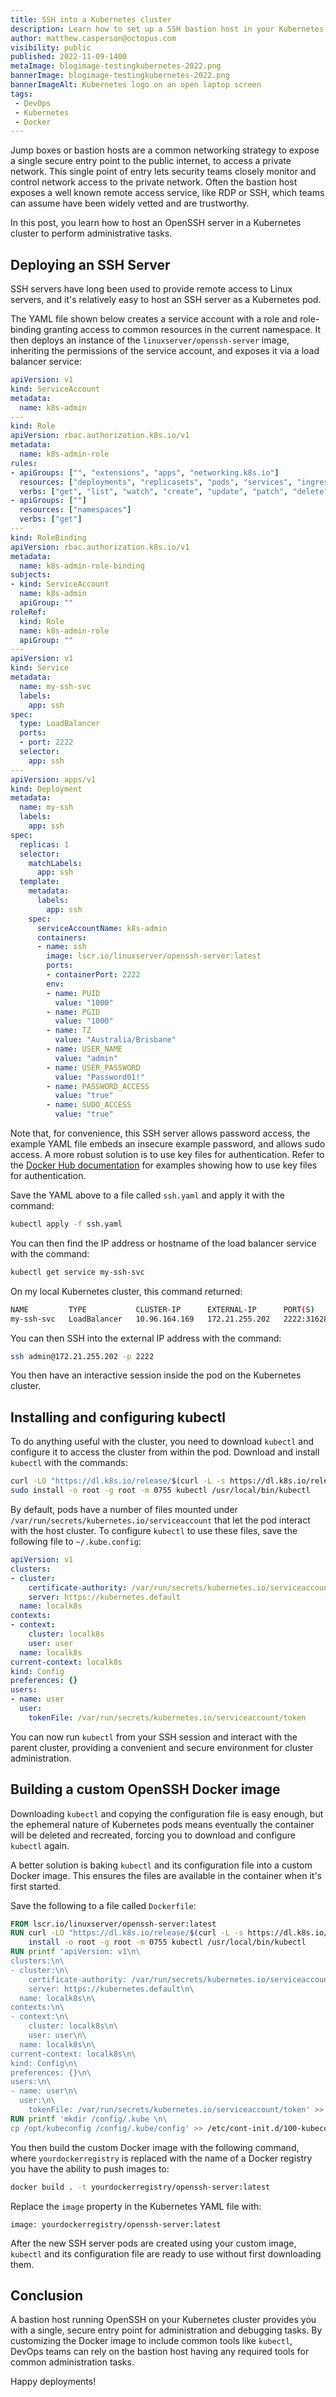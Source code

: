 ```yaml
---
title: SSH into a Kubernetes cluster
description: Learn how to set up a SSH bastion host in your Kubernetes cluster.
author: matthew.casperson@octopus.com
visibility: public
published: 2022-11-09-1400
metaImage: blogimage-testingkubernetes-2022.png
bannerImage: blogimage-testingkubernetes-2022.png
bannerImageAlt: Kubernetes logo on an open laptop screen
tags:
 - DevOps
 - Kubernetes
 - Docker
---
```


Jump boxes or bastion hosts are a common networking strategy to expose a single secure entry point to the public internet, to access a private network. This single point of entry lets security teams closely monitor and control network access to the private network. Often the bastion host exposes a well known remote access service, like RDP or SSH, which teams can assume have been widely vetted and are trustworthy.

In this post, you learn how to host an OpenSSH server in a Kubernetes cluster to perform administrative tasks.

## Deploying an SSH Server

SSH servers have long been used to provide remote access to Linux servers, and it's relatively easy to host an SSH server as a Kubernetes pod.

The YAML file shown below creates a service account with a role and role-binding granting access to common resources in the current namespace. It then deploys an instance of the `linuxserver/openssh-server` image, inheriting the permissions of the service account, and exposes it via a load balancer service:

```yaml
apiVersion: v1
kind: ServiceAccount
metadata:
  name: k8s-admin
---
kind: Role
apiVersion: rbac.authorization.k8s.io/v1
metadata:
  name: k8s-admin-role
rules:
- apiGroups: ["", "extensions", "apps", "networking.k8s.io"]
  resources: ["deployments", "replicasets", "pods", "services", "ingresses", "secrets", "configmaps"]
  verbs: ["get", "list", "watch", "create", "update", "patch", "delete"]
- apiGroups: [""]
  resources: ["namespaces"]
  verbs: ["get"]  
---
kind: RoleBinding
apiVersion: rbac.authorization.k8s.io/v1
metadata:
  name: k8s-admin-role-binding
subjects:
- kind: ServiceAccount
  name: k8s-admin
  apiGroup: ""
roleRef:
  kind: Role
  name: k8s-admin-role
  apiGroup: ""
---
apiVersion: v1
kind: Service
metadata:
  name: my-ssh-svc
  labels:
    app: ssh
spec:
  type: LoadBalancer
  ports:
  - port: 2222
  selector:
    app: ssh
---
apiVersion: apps/v1
kind: Deployment
metadata:
  name: my-ssh
  labels:
    app: ssh
spec:
  replicas: 1
  selector:
    matchLabels:
      app: ssh
  template:
    metadata:
      labels:
        app: ssh
    spec:
      serviceAccountName: k8s-admin
      containers:
      - name: ssh
        image: lscr.io/linuxserver/openssh-server:latest
        ports:
        - containerPort: 2222
        env:
        - name: PUID
          value: "1000"
        - name: PGID
          value: "1000"
        - name: TZ
          value: "Australia/Brisbane"
        - name: USER_NAME
          value: "admin"
        - name: USER_PASSWORD
          value: "Password01!"
        - name: PASSWORD_ACCESS
          value: "true"
        - name: SUDO_ACCESS
          value: "true"          
```

Note that, for convenience, this SSH server allows password access, the example YAML file embeds an insecure example password, and allows sudo access. A more robust solution is to use key files for authentication. Refer to the [Docker Hub documentation](https://hub.docker.com/r/linuxserver/openssh-server) for examples showing how to use key files for authentication.

Save the YAML above to a file called `ssh.yaml` and apply it with the command:

```bash
kubectl apply -f ssh.yaml
```

You can then find the IP address or hostname of the load balancer service with the command:

```bash
kubectl get service my-ssh-svc
```

On my local Kubernetes cluster, this command returned:

```bash
NAME         TYPE           CLUSTER-IP      EXTERNAL-IP      PORT(S)          AGE
my-ssh-svc   LoadBalancer   10.96.164.169   172.21.255.202   2222:31628/TCP   29m
```

You can then SSH into the external IP address with the command:

```bash
ssh admin@172.21.255.202 -p 2222
```

You then have an interactive session inside the pod on the Kubernetes cluster.

## Installing and configuring kubectl

To do anything useful with the cluster, you need to download `kubectl` and configure it to access the cluster from within the pod. Download and install `kubectl` with the commands:

```bash
curl -LO "https://dl.k8s.io/release/$(curl -L -s https://dl.k8s.io/release/stable.txt)/bin/linux/amd64/kubectl"
sudo install -o root -g root -m 0755 kubectl /usr/local/bin/kubectl
```

By default, pods have a number of files mounted under `/var/run/secrets/kubernetes.io/serviceaccount` that let the pod interact with the host cluster. To configure `kubectl` to use these files, save the following file to `~/.kube.config`:

```yaml
apiVersion: v1
clusters:
- cluster:
    certificate-authority: /var/run/secrets/kubernetes.io/serviceaccount/ca.crt
    server: https://kubernetes.default
  name: localk8s
contexts:
- context:
    cluster: localk8s
    user: user
  name: localk8s
current-context: localk8s
kind: Config
preferences: {}
users:
- name: user
  user:
    tokenFile: /var/run/secrets/kubernetes.io/serviceaccount/token
```

You can now run `kubectl` from your SSH session and interact with the parent cluster, providing a convenient and secure environment for cluster administration.

## Building a custom OpenSSH Docker image

Downloading `kubectl` and copying the configuration file is easy enough, but the ephemeral nature of Kubernetes pods means eventually the container will be deleted and recreated, forcing you to download and configure `kubectl` again.

A better solution is baking `kubectl` and its configuration file into a custom Docker image. This ensures the files are available in the container when it's first started.

Save the following to a file called `Dockerfile`:

```Dockerfile
FROM lscr.io/linuxserver/openssh-server:latest
RUN curl -LO "https://dl.k8s.io/release/$(curl -L -s https://dl.k8s.io/release/stable.txt)/bin/linux/amd64/kubectl" && \
	install -o root -g root -m 0755 kubectl /usr/local/bin/kubectl
RUN printf 'apiVersion: v1\n\
clusters:\n\
- cluster:\n\
    certificate-authority: /var/run/secrets/kubernetes.io/serviceaccount/ca.crt\n\
    server: https://kubernetes.default\n\
  name: localk8s\n\
contexts:\n\
- context:\n\
    cluster: localk8s\n\
    user: user\n\
  name: localk8s\n\
current-context: localk8s\n\
kind: Config\n\
preferences: {}\n\
users:\n\
- name: user\n\
  user:\n\
    tokenFile: /var/run/secrets/kubernetes.io/serviceaccount/token' >> /opt/kubeconfig
RUN printf 'mkdir /config/.kube \n\
cp /opt/kubeconfig /config/.kube/config' >> /etc/cont-init.d/100-kubeconfig
```

You then build the custom Docker image with the following command, where `yourdockerregistry` is replaced with the name of a Docker registry you have the ability to push images to:

```bash
docker build . -t yourdockerregistry/openssh-server:latest
```

Replace the `image` property in the Kubernetes YAML file with:

```
image: yourdockerregistry/openssh-server:latest
```

After the new SSH server pods are created using your custom image, `kubectl` and its configuration file are ready to use without first downloading them.

## Conclusion

A bastion host running OpenSSH on your Kubernetes cluster provides you with a single, secure entry point for administration and debugging tasks. By customizing the Docker image to include common tools like `kubectl`, DevOps teams can rely on the bastion host having any required tools for common administration tasks.

Happy deployments!